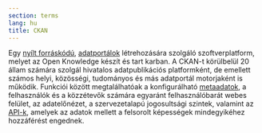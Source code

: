 ```yaml
---
section: terms
lang: hu
title: CKAN
---
```


Egy [nyílt forráskódú](../open-source/), [adatportálok](../data-portal/) létrehozására szolgáló szoftverplatform, melyet az Open Knowledge készít és tart karban. A CKAN-t körülbelül 20 állam számára szolgál hivatalos adatpublikációs platformként, de emellett számos helyi, közösségi, tudományos és más adatportál motorjaként is működik. Funkciói között megtalálhatóak a konfigurálható [metaadatok](../metadata/), a felhasználók és a közzétevők számára egyaránt felhasználóbarát webes felület, az adatelőnézet, a szervezetalapú jogosultsági szintek, valamint az [API-k](../api/), amelyek az adatok mellett a felsorolt képességek mindegyikéhez hozzáférést engednek.
